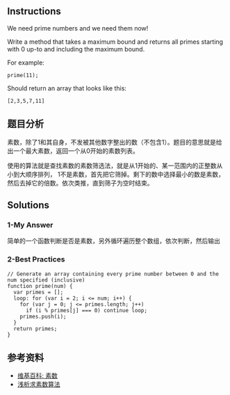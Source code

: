 ## Instructions
We need prime numbers and we need them now!

Write a method that takes a maximum bound and returns all primes starting with 0 up-to and including the maximum bound.

For example:

```
prime(11);
```

Should return an array that looks like this:

```
[2,3,5,7,11]
```


## 题目分析
素数，除了1和其自身，不发被其他数字整出的数（不包含1）。题目的意思就是给出一个最大素数，返回一个从0开始的素数列表。

使用的算法就是查找素数的素数筛选法，就是从1开始的、某一范围内的正整数从小到大顺序排列， 1不是素数，首先把它筛掉。剩下的数中选择最小的数是素数，然后去掉它的倍数。依次类推，直到筛子为空时结束。

## Solutions
### 1-My Answer
简单的一个函数判断是否是素数，另外循环遍历整个数组，依次判断，然后输出

### 2-Best Practices

```
// Generate an array containing every prime number between 0 and the num specified (inclusive)
function prime(num) {
  var primes = [];
  loop: for (var i = 2; i <= num; i++) {
    for (var j = 0; j <= primes.length; j++)
      if (i % primes[j] === 0) continue loop;
    primes.push(i);
  }
  return primes;
}
```

## 参考资料
- [维基百科: 素数](https://zh.wikipedia.org/wiki/%E7%B4%A0%E6%95%B0)
- [浅析求素数算法](http://www.cnblogs.com/luluping/archive/2010/03/03/1677552.html)